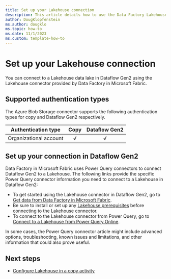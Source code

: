 ```yaml
---
title: Set up your Lakehouse connection
description: This article details how to use the Data Factory Lakehouse connector in Microsoft Fabric to create a data lake connection.
author: DougKlopfenstein
ms.author: dougklo
ms.topic: how-to
ms.date: 11/1/2023
ms.custom: template-how-to 
---
```


# Set up your Lakehouse connection

You can connect to a Lakehouse data lake in Dataflow Gen2 using the Lakehouse connector provided by Data Factory in Microsoft Fabric.

## Supported authentication types

The Azure Blob Storage connector supports the following authentication types for copy and Dataflow Gen2 respectively.

| Authentication type | Copy | Dataflow Gen2 |
| --- | :---: | :---: |
| Organizational account | √ | √ |

## Set up your connection in Dataflow Gen2

Data Factory in Microsoft Fabric uses Power Query connectors to connect Dataflow Gen2 to a Lakehouse. The following links provide the specific Power Query connector information you need to connect to a Lakehouse in Dataflow Gen2:

* To get started using the Lakehouse connector in Dataflow Gen2, go to [Get data from Data Factory in Microsoft Fabric](/power-query/where-to-get-data#get-data-from-data-factory-in-microsoft-fabric).
* Be sure to install or set up any [Lakehouse prerequisites](/power-query/connectors/lakehouse#prerequisites) before connecting to the Lakehouse connector.
* To connect to the Lakehouse connector from Power Query, go to [Connect to a Lakehouse from Power Query Online](/power-query/connectors/lakehouse#connect-to-a-lakehouse-from-power-query-online).

In some cases, the Power Query connector article might include advanced options, troubleshooting, known issues and limitations, and other information that could also prove useful.

## Next steps

* [Configure Lakehouse in a copy activity](connector-lakehouse-copy-activity.md)
